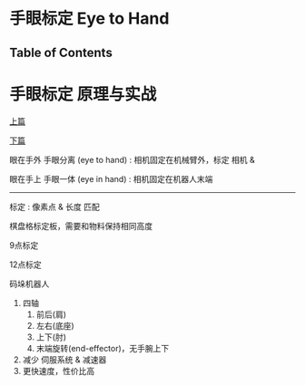 # 手眼标定 Eye to Hand


## Table of Contents




# 手眼标定 原理与实战

[上篇](https://www.bilibili.com/video/BV1By4y1b7Q7)

[下篇](https://www.bilibili.com/video/BV1ey4y1b76c)



眼在手外 手眼分离 (eye to hand) : 相机固定在机械臂外，标定 相机 &



眼在手上 手眼一体 (eye in hand) : 相机固定在机器人末端











---



标定 : 像素点 & 长度 匹配

棋盘格标定板，需要和物料保持相同高度

9点标定

12点标定







码垛机器人
1. 四轴
   1. 前后(肩)
   2. 左右(底座)
   3. 上下(肘)
   4. 末端旋转(end-effector)，无手腕上下
2. 减少 伺服系统 & 减速器
3. 更快速度，性价比高







